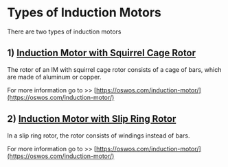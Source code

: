# Types of Induction Motors

There are two types of induction motors

## 1) [Induction Motor with Squirrel Cage Rotor](https://oswos.com/induction-motor/)
The rotor of an IM with squirrel cage rotor consists of a cage of bars, which are made of aluminum or copper.

For more information go to >> [https://oswos.com/induction-motor/](https://oswos.com/induction-motor/)

## 2) [Induction Motor with Slip Ring Rotor](https://oswos.com/induction-motor/)

In a slip ring rotor, the rotor consists of windings instead of bars.

For more information go to >> [https://oswos.com/induction-motor/](https://oswos.com/induction-motor/)
